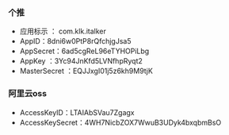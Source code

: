 ### 个推
- 应用标示 ： com.klk.italker
- AppID：8dni6w0PtP8rQfchjgJsa5
- AppSecret：6ad5cgReL96eTYHOPiLbg
- AppKey ：3Yc94JnKfd5LVNfhpRyqt2
- MasterSecret ：EQJJxgI01j5z6kh9M9tjK
### 阿里云oss
- AccessKeyID：LTAIAbSVau7Zgagx
- AccessKeySecret：4WH7NicbZOX7WwuB3UDyk4bxqbmBsO

